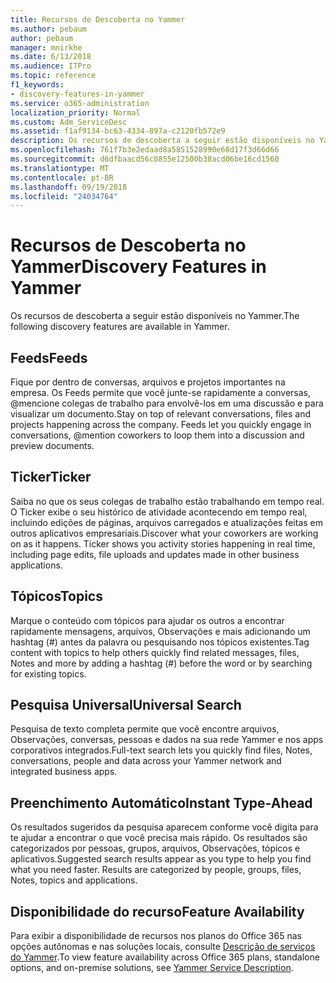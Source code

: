 ```yaml
---
title: Recursos de Descoberta no Yammer
ms.author: pebaum
author: pebaum
manager: mnirkhe
ms.date: 6/13/2018
ms.audience: ITPro
ms.topic: reference
f1_keywords:
- discovery-features-in-yammer
ms.service: o365-administration
localization_priority: Normal
ms.custom: Adm_ServiceDesc
ms.assetid: f1af9134-bc63-4334-897a-c2120fb572e9
description: Os recursos de descoberta a seguir estão disponíveis no Yammer.
ms.openlocfilehash: 761f7b3e2edaad8a5851528990e68d17f3d66d66
ms.sourcegitcommit: d6dfbaacd56c0855e12500b38acd06be16cd1560
ms.translationtype: MT
ms.contentlocale: pt-BR
ms.lasthandoff: 09/19/2018
ms.locfileid: "24034764"
---
```

# <a name="discovery-features-in-yammer"></a><span data-ttu-id="20fab-103">Recursos de Descoberta no Yammer</span><span class="sxs-lookup"><span data-stu-id="20fab-103">Discovery Features in Yammer</span></span>

<span data-ttu-id="20fab-104">Os recursos de descoberta a seguir estão disponíveis no Yammer.</span><span class="sxs-lookup"><span data-stu-id="20fab-104">The following discovery features are available in Yammer.</span></span>
  
## <a name="feeds"></a><span data-ttu-id="20fab-105">Feeds</span><span class="sxs-lookup"><span data-stu-id="20fab-105">Feeds</span></span>
<span data-ttu-id="20fab-106"><a name="bkmk_Feeds"> </a></span><span class="sxs-lookup"><span data-stu-id="20fab-106"></span></span>

<span data-ttu-id="20fab-p101">Fique por dentro de conversas, arquivos e projetos importantes na empresa. Os Feeds permite que você junte-se rapidamente a conversas, @mencione colegas de trabalho para envolvê-los em uma discussão e para visualizar um documento.</span><span class="sxs-lookup"><span data-stu-id="20fab-p101">Stay on top of relevant conversations, files and projects happening across the company. Feeds let you quickly engage in conversations, @mention coworkers to loop them into a discussion and preview documents.</span></span>
  
## <a name="ticker"></a><span data-ttu-id="20fab-109">Ticker</span><span class="sxs-lookup"><span data-stu-id="20fab-109">Ticker</span></span>
<span data-ttu-id="20fab-110"><a name="bkmk_Ticker"> </a></span><span class="sxs-lookup"><span data-stu-id="20fab-110"></span></span>

<span data-ttu-id="20fab-p102">Saiba no que os seus colegas de trabalho estão trabalhando em tempo real. O Ticker exibe o seu histórico de atividade acontecendo em tempo real, incluindo edições de páginas, arquivos carregados e atualizações feitas em outros aplicativos empresariais.</span><span class="sxs-lookup"><span data-stu-id="20fab-p102">Discover what your coworkers are working on as it happens. Ticker shows you activity stories happening in real time, including page edits, file uploads and updates made in other business applications.</span></span>
  
## <a name="topics"></a><span data-ttu-id="20fab-113">Tópicos</span><span class="sxs-lookup"><span data-stu-id="20fab-113">Topics</span></span>
<span data-ttu-id="20fab-114"><a name="bkmk_Topics"> </a></span><span class="sxs-lookup"><span data-stu-id="20fab-114"></span></span>

<span data-ttu-id="20fab-115">Marque o conteúdo com tópicos para ajudar os outros a encontrar rapidamente mensagens, arquivos, Observações e mais adicionando um hashtag (#) antes da palavra ou pesquisando nos tópicos existentes.</span><span class="sxs-lookup"><span data-stu-id="20fab-115">Tag content with topics to help others quickly find related messages, files, Notes and more by adding a hashtag (#) before the word or by searching for existing topics.</span></span>
  
## <a name="universal-search"></a><span data-ttu-id="20fab-116">Pesquisa Universal</span><span class="sxs-lookup"><span data-stu-id="20fab-116">Universal Search</span></span>
<span data-ttu-id="20fab-117"><a name="bkmk_UniversalSearch"> </a></span><span class="sxs-lookup"><span data-stu-id="20fab-117"></span></span>

<span data-ttu-id="20fab-118">Pesquisa de texto completa permite que você encontre arquivos, Observações, conversas, pessoas e dados na sua rede Yammer e nos apps corporativos integrados.</span><span class="sxs-lookup"><span data-stu-id="20fab-118">Full-text search lets you quickly find files, Notes, conversations, people and data across your Yammer network and integrated business apps.</span></span>
  
## <a name="instant-type-ahead"></a><span data-ttu-id="20fab-119">Preenchimento Automático</span><span class="sxs-lookup"><span data-stu-id="20fab-119">Instant Type-Ahead</span></span>
<span data-ttu-id="20fab-120"><a name="bkmk_InstantTypeAhead"> </a></span><span class="sxs-lookup"><span data-stu-id="20fab-120"></span></span>

<span data-ttu-id="20fab-p103">Os resultados sugeridos da pesquisa aparecem conforme você digita para te ajudar a encontrar o que você precisa mais rápido. Os resultados são categorizados por pessoas, grupos, arquivos, Observações, tópicos e aplicativos.</span><span class="sxs-lookup"><span data-stu-id="20fab-p103">Suggested search results appear as you type to help you find what you need faster. Results are categorized by people, groups, files, Notes, topics and applications.</span></span>
  
## <a name="feature-availability"></a><span data-ttu-id="20fab-123">Disponibilidade do recurso</span><span class="sxs-lookup"><span data-stu-id="20fab-123">Feature Availability</span></span>
<span data-ttu-id="20fab-124"><a name="bkmk_InstantTypeAhead"> </a></span><span class="sxs-lookup"><span data-stu-id="20fab-124"></span></span>

<span data-ttu-id="20fab-125">Para exibir a disponibilidade de recursos nos planos do Office 365 nas opções autônomas e nas soluções locais, consulte [Descrição de serviços do Yammer](yammer-service-description.md).</span><span class="sxs-lookup"><span data-stu-id="20fab-125">To view feature availability across Office 365 plans, standalone options, and on-premise solutions, see [Yammer Service Description](yammer-service-description.md).</span></span>
  
  
